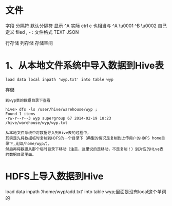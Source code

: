 

# 文件

字段 
分隔符
    默认分隔符 
        显示 ^A 实际 ctrl c  也相当与 ^A \u0001 ^B \u0002
    自己定义 
        filed , 
        -
        :
文件格式
    TEXT
    JSON
    
行存储 列存储 
    存储空间  
 


# 1、从本地文件系统中导入数据到Hive表

    load data local inpath 'wyp.txt' into table wyp

存儲

    到wyp表的数据目录下查看
    
    hive> dfs -ls /user/hive/warehouse/wyp ;
    Found 1 items
    -rw-r--r--3 wyp supergroup 67 2014-02-19 18:23 /hive/warehouse/wyp/wyp.txt
    
    从本地文件系统中将数据导入到Hive表的过程中，
    其实是先将数据临时复制到HDFS的一个目录下（典型的情况是复制到上传用户的HDFS home目录下,比如/home/wyp/），
    然后再将数据从那个临时目录下移动（注意，这里说的是移动，不是复制！）到对应的Hive表的数据目录里面。
    
    
# HDFS上导入数据到Hive

load data inpath ‘/home/wyp/add.txt’ into table wyp;里面是没有local这个单词的

    
    
    
    
